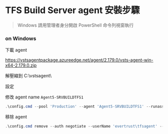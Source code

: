 # TFS Build Server agent 安裝步驟

> Windows 請用管理者身分開啟 PowerShell 命令列視窗執行

### on Windows

下載 agent

https://vstsagentpackage.azureedge.net/agent/2.179.0/vsts-agent-win-x64-2.179.0.zip

解壓縮到 C:\vstsagent\


設定

修改 agent name `Agent5-SRVBUILDTFS1`

```powershell
.\config.cmd --pool 'Production' --agent 'Agent5-SRVBUILDTFS1' --runasservice --work '_work' --url 'http://tfs.evertrust.com.tw:8080/tfs/' --auth negotiate --userName 'evertrust\tfsagent' --password '1q2w3e4r5t_'  --windowsLogonAccount 'evertrust\tfsagent' --windowsLogonPassword '1q2w3e4r5t_'
```

移除 agent

```powershell
.\config.cmd remove --auth negotiate --userName 'evertrust\tfsagent' --password '1q2w3e4r5t_'
```